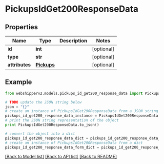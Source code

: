 # PickupsIdGet200ResponseData


## Properties
Name | Type | Description | Notes
------------ | ------------- | ------------- | -------------
**id** | **int** |  | [optional] 
**type** | **str** |  | [optional] 
**attributes** | [**Pickups**](Pickups.md) |  | [optional] 

## Example

```python
from webshipperv2.models.pickups_id_get200_response_data import PickupsIdGet200ResponseData

# TODO update the JSON string below
json = "{}"
# create an instance of PickupsIdGet200ResponseData from a JSON string
pickups_id_get200_response_data_instance = PickupsIdGet200ResponseData.from_json(json)
# print the JSON string representation of the object
print PickupsIdGet200ResponseData.to_json()

# convert the object into a dict
pickups_id_get200_response_data_dict = pickups_id_get200_response_data_instance.to_dict()
# create an instance of PickupsIdGet200ResponseData from a dict
pickups_id_get200_response_data_form_dict = pickups_id_get200_response_data.from_dict(pickups_id_get200_response_data_dict)
```
[[Back to Model list]](../README.md#documentation-for-models) [[Back to API list]](../README.md#documentation-for-api-endpoints) [[Back to README]](../README.md)


